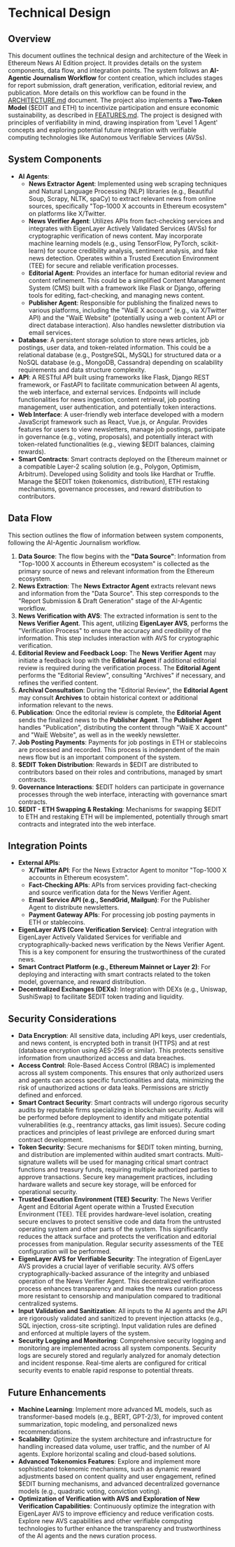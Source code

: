 # Technical Design

## Overview

This document outlines the technical design and architecture of the Week in Ethereum News AI Edition project. It provides details on the system components, data flow, and integration points. The system follows an **AI-Agentic Journalism Workflow** for content creation, which includes stages for report submission, draft generation, verification, editorial review, and publication.  More details on this workflow can be found in the [ARCHITECTURE.md](ARCHITECTURE.md) document.  The project also implements a **Two-Token Model** ($EDIT and ETH) to incentivize participation and ensure economic sustainability, as described in [FEATURES.md](FEATURES.md). The project is designed with principles of verifiability in mind, drawing inspiration from 'Level 1 Agent' concepts and exploring potential future integration with verifiable computing technologies like Autonomous Verifiable Services (AVSs).

## System Components

- **AI Agents**:
    - **News Extractor Agent**: Implemented using web scraping techniques and Natural Language Processing (NLP) libraries (e.g., Beautiful Soup, Scrapy, NLTK, spaCy) to extract relevant news from online sources, specifically "Top-1000 X accounts in Ethereum ecosystem" on platforms like X/Twitter.
    - **News Verifier Agent**: Utilizes APIs from fact-checking services and integrates with EigenLayer Actively Validated Services (AVSs) for cryptographic verification of news content. May incorporate machine learning models (e.g., using TensorFlow, PyTorch, scikit-learn) for source credibility analysis, sentiment analysis, and fake news detection. Operates within a Trusted Execution Environment (TEE) for secure and reliable verification processes.
    - **Editorial Agent**: Provides an interface for human editorial review and content refinement.  This could be a simplified Content Management System (CMS) built with a framework like Flask or Django, offering tools for editing, fact-checking, and managing news content.
    - **Publisher Agent**: Responsible for publishing the finalized news to various platforms, including the "WaiE X account" (e.g., via X/Twitter API) and the "WaiE Website" (potentially using a web content API or direct database interaction).  Also handles newsletter distribution via email services.
- **Database**:  A persistent storage solution to store news articles, job postings, user data, and token-related information.  This could be a relational database (e.g., PostgreSQL, MySQL) for structured data or a NoSQL database (e.g., MongoDB, Cassandra) depending on scalability requirements and data structure complexity.
- **API**:  A RESTful API built using frameworks like Flask, Django REST framework, or FastAPI to facilitate communication between AI agents, the web interface, and external services. Endpoints will include functionalities for news ingestion, content retrieval, job posting management, user authentication, and potentially token interactions.
- **Web Interface**:  A user-friendly web interface developed with a modern JavaScript framework such as React, Vue.js, or Angular.  Provides features for users to view newsletters, manage job postings, participate in governance (e.g., voting, proposals), and potentially interact with token-related functionalities (e.g., viewing $EDIT balances, claiming rewards).
- **Smart Contracts**: Smart contracts deployed on the Ethereum mainnet or a compatible Layer-2 scaling solution (e.g., Polygon, Optimism, Arbitrum).  Developed using Solidity and tools like Hardhat or Truffle.  Manage the $EDIT token (tokenomics, distribution), ETH restaking mechanisms, governance processes, and reward distribution to contributors.

## Data Flow

This section outlines the flow of information between system components, following the AI-Agentic Journalism workflow.

1.  **Data Source**: The flow begins with the **"Data Source"**: Information from "Top-1000 X accounts in Ethereum ecosystem" is collected as the primary source of news and relevant information from the Ethereum ecosystem.
2.  **News Extraction**: The **News Extractor Agent** extracts relevant news and information from the "Data Source". This step corresponds to the "Report Submission & Draft Generation" stage of the AI-Agentic workflow.
3.  **News Verification with AVS**: The extracted information is sent to the **News Verifier Agent**. This agent, utilizing **EigenLayer AVS**, performs the "Verification Process" to ensure the accuracy and credibility of the information. This step includes interaction with AVS for cryptographic verification.
4.  **Editorial Review and Feedback Loop**: The **News Verifier Agent** may initiate a feedback loop with the **Editorial Agent** if additional editorial review is required during the verification process. The **Editorial Agent** performs the "Editorial Review", consulting "Archives" if necessary, and refines the verified content.
5.  **Archival Consultation**: During the "Editorial Review", the **Editorial Agent** may consult **Archives** to obtain historical context or additional information relevant to the news.
6.  **Publication**: Once the editorial review is complete, the **Editorial Agent** sends the finalized news to the **Publisher Agent**. The **Publisher Agent** handles "Publication", distributing the content through "WaiE X account" and "WaiE Website", as well as in the weekly newsletter.
7.  **Job Posting Payments**: Payments for job postings in ETH or stablecoins are processed and recorded. This process is independent of the main news flow but is an important component of the system.
8.  **$EDIT Token Distribution**: Rewards in $EDIT are distributed to contributors based on their roles and contributions, managed by smart contracts.
9.  **Governance Interactions**: $EDIT holders can participate in governance processes through the web interface, interacting with governance smart contracts.
10. **$EDIT - ETH Swapping & Restaking**: Mechanisms for swapping $EDIT to ETH and restaking ETH will be implemented, potentially through smart contracts and integrated into the web interface.

## Integration Points

- **External APIs**:
    - **X/Twitter API**: For the News Extractor Agent to monitor "Top-1000 X accounts in Ethereum ecosystem".
    - **Fact-Checking APIs**: APIs from services providing fact-checking and source verification data for the News Verifier Agent.
    - **Email Service API (e.g., SendGrid, Mailgun)**: For the Publisher Agent to distribute newsletters.
    - **Payment Gateway APIs**: For processing job posting payments in ETH or stablecoins.
- **EigenLayer AVS (Core Verification Service)**:  Central integration with EigenLayer Actively Validated Services for verifiable and cryptographically-backed news verification by the News Verifier Agent. This is a key component for ensuring the trustworthiness of the curated news.
- **Smart Contract Platform (e.g., Ethereum Mainnet or Layer 2)**:  For deploying and interacting with smart contracts related to the token model, governance, and reward distribution.
- **Decentralized Exchanges (DEXs)**: Integration with DEXs (e.g., Uniswap, SushiSwap) to facilitate $EDIT token trading and liquidity.

## Security Considerations

- **Data Encryption**: All sensitive data, including API keys, user credentials, and news content, is encrypted both in transit (HTTPS) and at rest (database encryption using AES-256 or similar). This protects sensitive information from unauthorized access and data breaches.
- **Access Control**: Role-Based Access Control (RBAC) is implemented across all system components.  This ensures that only authorized users and agents can access specific functionalities and data, minimizing the risk of unauthorized actions or data leaks.  Permissions are strictly defined and enforced.
- **Smart Contract Security**: Smart contracts will undergo rigorous security audits by reputable firms specializing in blockchain security. Audits will be performed before deployment to identify and mitigate potential vulnerabilities (e.g., reentrancy attacks, gas limit issues). Secure coding practices and principles of least privilege are enforced during smart contract development.
- **Token Security**: Secure mechanisms for $EDIT token minting, burning, and distribution are implemented within audited smart contracts. Multi-signature wallets will be used for managing critical smart contract functions and treasury funds, requiring multiple authorized parties to approve transactions. Secure key management practices, including hardware wallets and secure key storage, will be enforced for operational security.
- **Trusted Execution Environment (TEE) Security**:  The News Verifier Agent and Editorial Agent operate within a Trusted Execution Environment (TEE).  TEE provides hardware-level isolation, creating secure enclaves to protect sensitive code and data from the untrusted operating system and other parts of the system. This significantly reduces the attack surface and protects the verification and editorial processes from manipulation.  Regular security assessments of the TEE configuration will be performed.
- **EigenLayer AVS for Verifiable Security**: The integration of EigenLayer AVS provides a crucial layer of verifiable security. AVS offers cryptographically-backed assurance of the integrity and unbiased operation of the News Verifier Agent.  This decentralized verification process enhances transparency and makes the news curation process more resistant to censorship and manipulation compared to traditional centralized systems.
- **Input Validation and Sanitization**: All inputs to the AI agents and the API are rigorously validated and sanitized to prevent injection attacks (e.g., SQL injection, cross-site scripting).  Input validation rules are defined and enforced at multiple layers of the system.
- **Security Logging and Monitoring**: Comprehensive security logging and monitoring are implemented across all system components.  Security logs are securely stored and regularly analyzed for anomaly detection and incident response.  Real-time alerts are configured for critical security events to enable rapid response to potential threats.

## Future Enhancements

- **Machine Learning**: Implement more advanced ML models, such as transformer-based models (e.g., BERT, GPT-2/3), for improved content summarization, topic modeling, and personalized news recommendations.
- **Scalability**: Optimize the system architecture and infrastructure for handling increased data volume, user traffic, and the number of AI agents. Explore horizontal scaling and cloud-based solutions.
- **Advanced Tokenomics Features**: Explore and implement more sophisticated tokenomic mechanisms, such as dynamic reward adjustments based on content quality and user engagement, refined $EDIT burning mechanisms, and advanced decentralized governance models (e.g., quadratic voting, conviction voting).
- **Optimization of Verification with AVS and Exploration of New Verification Capabilities**: Continuously optimize the integration with EigenLayer AVS to improve efficiency and reduce verification costs. Explore new AVS capabilities and other verifiable computing technologies to further enhance the transparency and trustworthiness of the AI agents and the news curation process.
